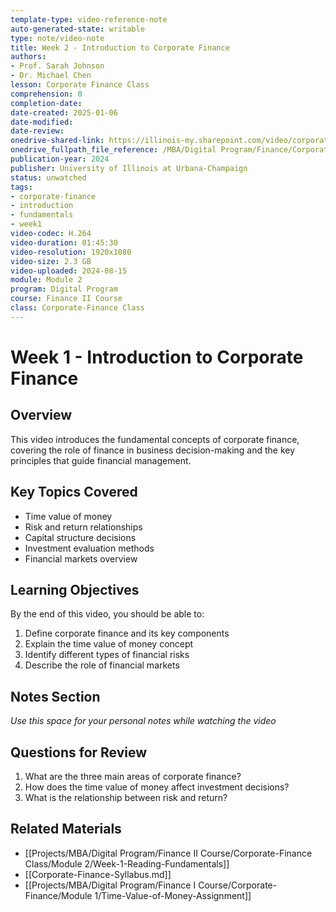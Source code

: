 ```yaml
---
template-type: video-reference-note
auto-generated-state: writable
type: note/video-note
title: Week 2 - Introduction to Corporate Finance
authors:
- Prof. Sarah Johnson
- Dr. Michael Chen
lesson: Corporate Finance Class
comprehension: 0
completion-date: 
date-created: 2025-01-06
date-modified: 
date-review: 
onedrive-shared-link: https://illinois-my.sharepoint.com/video/corporate-finance-intro
onedrive_fullpath_file_reference: /MBA/Digital Program/Finance/Corporate-Finance/Week1/Introduction.mp4
publication-year: 2024
publisher: University of Illinois at Urbana-Champaign
status: unwatched
tags:
- corporate-finance
- introduction
- fundamentals
- week1
video-codec: H.264
video-duration: 01:45:30
video-resolution: 1920x1080
video-size: 2.3 GB
video-uploaded: 2024-08-15
module: Module 2
program: Digital Program
course: Finance II Course
class: Corporate-Finance Class
---
```


# Week 1 - Introduction to Corporate Finance

## Overview
This video introduces the fundamental concepts of corporate finance, covering the role of finance in business decision-making and the key principles that guide financial management.

## Key Topics Covered
- Time value of money
- Risk and return relationships
- Capital structure decisions
- Investment evaluation methods
- Financial markets overview

## Learning Objectives
By the end of this video, you should be able to:
1. Define corporate finance and its key components
2. Explain the time value of money concept
3. Identify different types of financial risks
4. Describe the role of financial markets

## Notes Section
*Use this space for your personal notes while watching the video*

## Questions for Review
1. What are the three main areas of corporate finance?
2. How does the time value of money affect investment decisions?
3. What is the relationship between risk and return?

## Related Materials
- [[Projects/MBA/Digital Program/Finance II Course/Corporate-Finance Class/Module 2/Week-1-Reading-Fundamentals]]
- [[Corporate-Finance-Syllabus.md]]
- [[Projects/MBA/Digital Program/Finance I Course/Corporate-Finance/Module 1/Time-Value-of-Money-Assignment]]
